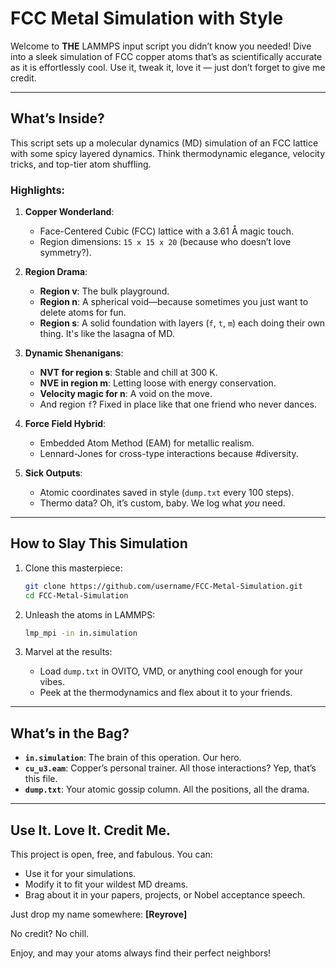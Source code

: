 # FCC Metal Simulation with Style 

Welcome to **THE** LAMMPS input script you didn’t know you needed! Dive into a sleek simulation of FCC copper atoms that’s as scientifically accurate as it is effortlessly cool. Use it, tweak it, love it — just don’t forget to give me credit. 

---

## **What’s Inside?**
This script sets up a molecular dynamics (MD) simulation of an FCC lattice with some spicy layered dynamics. Think thermodynamic elegance, velocity tricks, and top-tier atom shuffling. 

### **Highlights**:
1. **Copper Wonderland**:
   - Face-Centered Cubic (FCC) lattice with a 3.61 Å magic touch. 
   - Region dimensions: `15 x 15 x 20` (because who doesn’t love symmetry?).

2. **Region Drama**:
   - **Region v**: The bulk playground.
   - **Region n**: A spherical void—because sometimes you just want to delete atoms for fun.
   - **Region s**: A solid foundation with layers (`f`, `t`, `m`) each doing their own thing. It's like the lasagna of MD.

3. **Dynamic Shenanigans**:
   - **NVT for region s**: Stable and chill at 300 K.
   - **NVE in region m**: Letting loose with energy conservation.
   - **Velocity magic for n**: A void on the move. 
   - And region `f`? Fixed in place like that one friend who never dances.

4. **Force Field Hybrid**:
   - Embedded Atom Method (EAM) for metallic realism.
   - Lennard-Jones for cross-type interactions because #diversity.

5. **Sick Outputs**:
   - Atomic coordinates saved in style (`dump.txt` every 100 steps).
   - Thermo data? Oh, it’s custom, baby. We log what *you* need.

---

## **How to Slay This Simulation**
1. Clone this masterpiece:
   ```bash
   git clone https://github.com/username/FCC-Metal-Simulation.git
   cd FCC-Metal-Simulation
   ```

2. Unleash the atoms in LAMMPS:
   ```bash
   lmp_mpi -in in.simulation
   ```

3. Marvel at the results:
   - Load `dump.txt` in OVITO, VMD, or anything cool enough for your vibes.
   - Peek at the thermodynamics and flex about it to your friends.

---

## **What’s in the Bag?**
- **`in.simulation`**: The brain of this operation. Our hero.
- **`cu_u3.eam`**: Copper’s personal trainer. All those interactions? Yep, that’s this file.
- **`dump.txt`**: Your atomic gossip column. All the positions, all the drama.

---

## **Use It. Love It. Credit Me.**
This project is open, free, and fabulous. You can:
- Use it for your simulations.
- Modify it to fit your wildest MD dreams.
- Brag about it in your papers, projects, or Nobel acceptance speech.

Just drop my name somewhere:
**[Reyrove]**

No credit? No chill.  

Enjoy, and may your atoms always find their perfect neighbors! 
